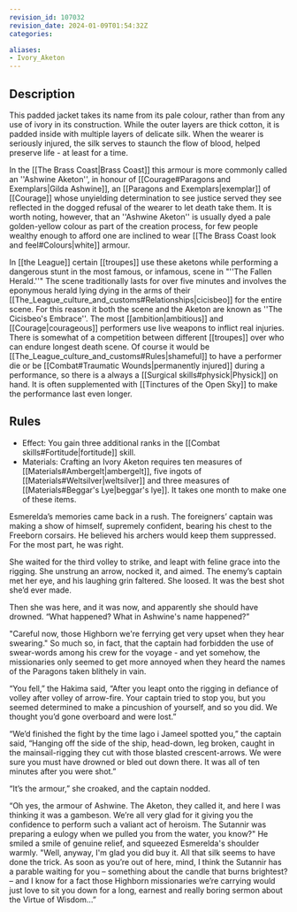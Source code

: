 ```yaml
---
revision_id: 107032
revision_date: 2024-01-09T01:54:32Z
categories:

aliases:
- Ivory_Aketon
---
```



## Description
This padded jacket takes its name from its pale colour, rather than from any use of ivory in its construction. While the outer layers are thick cotton, it is padded inside with multiple layers of delicate silk. When the wearer is seriously injured, the silk serves to staunch the flow of blood, helped preserve life - at least for a time.

In the [[The Brass Coast|Brass Coast]] this armour is more commonly called an ''Ashwine Aketon'', in honour of [[Courage#Paragons and Exemplars|Gilda Ashwine]], an [[Paragons and Exemplars|exemplar]] of [[Courage]] whose unyielding determination to see justice served they see reflected in the dogged refusal of the wearer to let death take them. It is worth noting, however, that an ''Ashwine Aketon'' is usually dyed a pale golden-yellow colour as part of the creation process, for few people wealthy enough to afford one are inclined to wear [[The Brass Coast look and feel#Colours|white]] armour.

In [[the League]] certain [[troupes]] use these aketons while performing a dangerous stunt in the most famous, or infamous, scene in "''The Fallen Herald.''"  The scene traditionally lasts for over five minutes and involves the eponymous herald lying dying in the arms of their [[The_League_culture_and_customs#Relationships|cicisbeo]] for the entire scene. For this reason it both the scene and the Aketon are known as ''The Cicisbeo's Embrace''. The most [[ambition|ambitious]] and [[Courage|courageous]] performers use live weapons to inflict real injuries. There is somewhat of a competition between different [[troupes]] over who can endure longest death scene. Of course it would be [[The_League_culture_and_customs#Rules|shameful]] to have a performer die or be [[Combat#Traumatic Wounds|permanently injured]] during a performance, so there is a always a [[Surgical skills#physick|Physick]] on hand. It is often supplemented with [[Tinctures of the Open Sky]] to make the performance last even longer.

## Rules

* Effect: You gain three additional ranks in the [[Combat skills#Fortitude|fortitude]] skill.
* Materials: Crafting an Ivory Aketon requires ten measures of [[Materials#Ambergelt|ambergelt]], five ingots of [[Materials#Weltsilver|weltsilver]] and three measures of [[Materials#Beggar's Lye|beggar's lye]]. It takes one month to make one of these items.

Esmerelda’s memories came back in a rush. The foreigners’ captain was making a show of himself, supremely confident, bearing his chest to the Freeborn corsairs. He believed his archers would keep them suppressed. For the most part, he was right.

She waited for the third volley to strike, and leapt with feline grace into the rigging. She unstrung an arrow, nocked it, and aimed. The enemy’s captain met her eye, and his laughing grin faltered. She loosed. It was the best shot she’d ever made.

Then she was here, and it was now, and apparently she should have drowned. “What happened? What in Ashwine's name happened?”

"Careful now, those Highborn we're ferrying get very upset when they hear swearing." So much so, in fact, that the captain had forbidden the use of swear-words among his crew for the voyage - and yet somehow, the missionaries only seemed to get more annoyed when they heard the names of the Paragons taken blithely in vain.

“You fell,” the Hakima said, “After you leapt onto the rigging in defiance of volley after volley of arrow-fire. Your captain tried to stop you, but you seemed determined to make a pincushion of yourself, and so you did. We thought you’d gone overboard and were lost.”

“We’d finished the fight by the time Iago i Jameel spotted you,” the captain said, “Hanging off the side of the ship, head-down, leg broken, caught in the mainsail-rigging they cut with those blasted crescent-arrows. We were sure you must have drowned or bled out down there. It was all of ten minutes after you were shot.”

“It’s the armour,” she croaked, and the captain nodded.

“Oh yes, the armour of Ashwine. The Aketon, they called it, and here I was thinking it was a gambeson. We’re all very glad for it giving you the confidence to perform such a valiant act of heroism. The Sutannir was preparing a eulogy when we pulled you from the water, you know?" He smiled a smile of genuine relief, and squeezed Esmerelda's shoulder warmly. "Well, anyway, I'm glad you did buy it. All that silk seems to have done the trick. As soon as you’re out of here, mind, I think the Sutannir has a parable waiting for you – something about the candle that burns brightest? – and I know for a fact those Highborn missionaries we’re carrying would just love to sit you down for a long, earnest and really boring sermon about the Virtue of Wisdom...”
